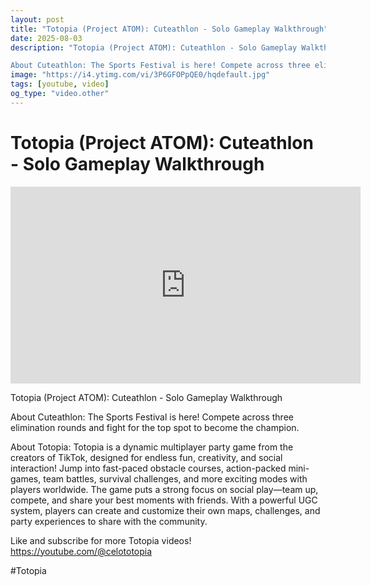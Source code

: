 ```yaml
---
layout: post
title: "Totopia (Project ATOM): Cuteathlon - Solo Gameplay Walkthrough"
date: 2025-08-03
description: "Totopia (Project ATOM): Cuteathlon - Solo Gameplay Walkthrough

About Cuteathlon: The Sports Festival is here! Compete across three elimination rounds a..."
image: "https://i4.ytimg.com/vi/3P6GFOPpQE0/hqdefault.jpg"
tags: [youtube, video]
og_type: "video.other"
---
```


<script type="application/ld+json">
{
  "@context": "http://schema.org",
  "@type": "VideoObject",
  "name": "Totopia (Project ATOM): Cuteathlon - Solo Gameplay Walkthrough",
  "description": "Totopia (Project ATOM): Cuteathlon - Solo Gameplay Walkthrough\n\nAbout Cuteathlon: The Sports Festival is here! Compete across three elimination rounds and fight for the top spot to become the champion.\n\nAbout Totopia: Totopia is a dynamic multiplayer party game from the creators of TikTok, designed for endless fun, creativity, and social interaction! Jump into fast-paced obstacle courses, action-packed mini-games, team battles, survival challenges, and more exciting modes with players worldwide. The game puts a strong focus on social play\u2014team up, compete, and share your best moments with friends. With a powerful UGC system, players can create and customize their own maps, challenges, and party experiences to share with the community.\n\nLike and subscribe for more Totopia videos! https://youtube.com/@celototopia\n\n#Totopia",
  "thumbnailUrl": "https://i4.ytimg.com/vi/3P6GFOPpQE0/hqdefault.jpg",
  "uploadDate": "2025-08-03T19:03:32",
  "embedUrl": "https://www.youtube.com/embed/3P6GFOPpQE0",
  "publisher": {
    "@type": "Person",
    "name": "Celo Zaga"
  },
  "mainEntityOfPage": {
    "@type": "WebPage",
    "@id": "https://celozaga.github.io/2025/08/03/totopia-(project-atom):-cuteathlon---solo-gameplay-walkthrough-3P6GFOPpQE0.html"
  },
  "duration": "PT0M0S"
}
</script>

<script type="application/ld+json">
{
  "@context": "http://schema.org",
  "@type": "BlogPosting",
  "headline": "Totopia (Project ATOM): Cuteathlon - Solo Gameplay Walkthrough",
  "image": "https://i4.ytimg.com/vi/3P6GFOPpQE0/hqdefault.jpg",
  "publisher": {
    "@type": "Person",
    "name": "Celo Zaga"
  },
  "url": "https://celozaga.github.io/2025/08/03/totopia-(project-atom):-cuteathlon---solo-gameplay-walkthrough-3P6GFOPpQE0.html",
  "datePublished": "2025-08-03T19:03:32",
  "dateCreated": "2025-08-03T19:03:32",
  "dateModified": "2025-08-03T19:03:32",
  "description": "Totopia (Project ATOM): Cuteathlon - Solo Gameplay Walkthrough\n\nAbout Cuteathlon: The Sports Festival is here! Compete across three elimination rounds a...",
  "author": {
    "@type": "Person",
    "name": "Celo Zaga"
  },
  "mainEntityOfPage": {
    "@type": "WebPage",
    "@id": "https://celozaga.github.io/2025/08/03/totopia-(project-atom):-cuteathlon---solo-gameplay-walkthrough-3P6GFOPpQE0.html"
  }
}
</script>

<h1 class="youtube-post-title">Totopia (Project ATOM): Cuteathlon - Solo Gameplay Walkthrough</h1>

<iframe width="560" height="315" src="https://www.youtube.com/embed/3P6GFOPpQE0" class="youtube-post-embed" frameborder="0" allowfullscreen></iframe>

<p class="youtube-post-description">Totopia (Project ATOM): Cuteathlon - Solo Gameplay Walkthrough

About Cuteathlon: The Sports Festival is here! Compete across three elimination rounds and fight for the top spot to become the champion.

About Totopia: Totopia is a dynamic multiplayer party game from the creators of TikTok, designed for endless fun, creativity, and social interaction! Jump into fast-paced obstacle courses, action-packed mini-games, team battles, survival challenges, and more exciting modes with players worldwide. The game puts a strong focus on social play—team up, compete, and share your best moments with friends. With a powerful UGC system, players can create and customize their own maps, challenges, and party experiences to share with the community.

Like and subscribe for more Totopia videos! https://youtube.com/@celototopia

#Totopia</p>
